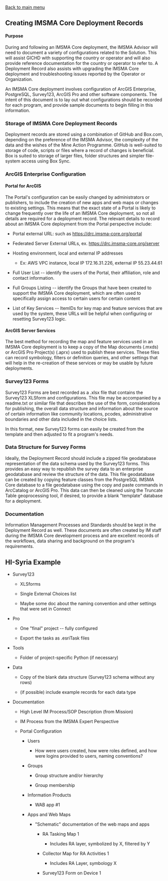 [Back to main menu](../index.md)  

Creating IMSMA Core Deployment Records
--------------------------------------

#### Purpose

During and following an IMSMA Core deployment, the IMSMA Advisor will
need to document a variety of configurations related to the Solution.
This will assist GICHD with supporting the country or operator and will
also provide reference documentation for the country or operator to
refer to. A Deployment Record also assists with upgrading the IMSMA Core
deployment and troubleshooting issues reported by the Operator or
Organization.

An IMSMA Core deployment involves configuration of ArcGIS Enterprise,
PostgreSQL, Survey123, ArcGIS Pro and other software components. The
intent of this document is to lay out what configurations should be
recorded for each program, and provide sample documents to begin filling
in this information.

### Storage of IMSMA Core Deployment Records

Deployment records are stored using a combination of GitHub and Box.com,
depending on the preference of the IMSMA Advisor, the complexity of the
data and the wishes of the Mine Action Programme. GitHub is well-suited
to storage of code, scripts or files where a record of changes is
beneficial. Box is suited to storage of larger files, folder structures
and simpler file-system access using Box Sync.

### ArcGIS Enterprise Configuration 

#### Portal for ArcGIS

The Portal's configuration can be easily changed by administrators or
publishers, to include the creation of new apps and web maps or changes
to existing settings. This means that the exact state of a Portal is
likely to change frequently over the life of an IMSMA Core deployment,
so not all details are required for a deployment record. The relevant
details to record about an IMSMA Core deployment from the Portal
perspective include:

-   Portal external URL: such as <https://drc.imsma-core.org/portal>

-   Federated Server External URLs, ex.
    <https://drc.imsma-core.org/server>

-   Hosting environment, local and external IP addresses

    -   Ex: AWS VPC instance, local IP 172.16.31.226, external IP
        55.23.44.61

-   Full User List -- identify the users of the Portal, their
    affiliation, role and contact information.

-   Full Groups Listing -- identify the Groups that have been created to
    support the IMSMA Core deployment, which are often used to
    specifically assign access to certain users for certain content

-   List of Key Services -- ItemIDs for key map and feature services
    that are used by the system, these URLs will be helpful when
    configuring or resetting Survey123 logic.

#### ArcGIS Server Services

The best method for recording the map and feature services used in an
IMSMA Core deployment is to keep a copy of the Map documents (.mxds) or
ArcGIS Pro Project(s) (.aprx) used to publish these services. These
files can record symbology, filters or definition queries, and other
settings that will help in the re-creation of these services or may be
usable by future deployments.

### Survey123 Forms

Survey123 Forms are best recorded as a .xlsx file that contains the
Survey123 XLSform and configurations. This file may be accompanied by a
readme.txt or similar file that describes the use of the form,
considerations for publishing, the overall data structure and
information about the source of certain information like community
locations, pcodes, administrative boundaries and other data included in
the choice lists.

In this format, new Survey123 forms can easily be created from the
template and then adjusted to fit a program's needs.

### Data Structure for Survey Forms

Ideally, the Deployment Record should include a zipped file geodatabase
representation of the data schema used by the Survey123 forms. This
provides an easy way to republish the survey data to an enterprise
geodatabase and review the structure of the data. This file geodatabase
can be created by copying feature classes from the PostgreSQL IMSMA Core
database to a file geodatabase using the copy and paste commands in
ArcCatalog or ArcGIS Pro. This data can then be cleaned using the
Truncate Table geoprocessing tool, if desired, to provide a blank
"template" database for a deployment.

### Documentation

Information Management Processes and Standards should be kept in the
Deployment Record as well. These documents are often created by IM staff
during the IMSMA Core development process and are excellent records of
the workflows, data sharing and background on the program's
requirements.

HI-Syria Example
----------------

-   Survey123

    -   XLSforms

    -   Single External Choices list

    -   Maybe some doc about the naming convention and other settings
        that were set in Connect

-   Pro

    -   One "final" project -- fully configured

    -   Export the tasks as .esriTask files

-   Tools

    -   Folder of project-specific Python (if necessary)

-   Data

    -   Copy of the blank data structure (Survey123 schema without any
        rows)

    -   (if possible) include example records for each data type

-   Documentation

    -   High Level IM Process/SOP Description (from Mission)

    -   IM Process from the IMSMA Expert Perspective

    -   Portal Configuration

        -   Users

            -   How were users created, how were roles defined, and how
                were logins provided to users, naming conventions?

        -   Groups

            -   Group structure and/or hierarchy

            -   Group membership

        -   Information Products

            -   WAB app \#1

        -   Apps and Web Maps

            -   "Schematic" documentation of the web maps and apps

                -   RA Tasking Map 1

                    -   Includes RA layer, symbolized by X, filtered by
                        Y

                -   Collector Map for RA Activities 1

                    -   Includes RA Layer, symbology X

                -   Survey123 Form on Device 1
